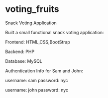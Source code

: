 # voting_fruits
Snack Voting Application

Built a small functional snack voting application:

Frontend: HTML,CSS,BootStrap

Backend:  PHP

Database: MySQL



Authentication Info for Sam and John:

username: sam
password: nyc

username: john
password: nyc

